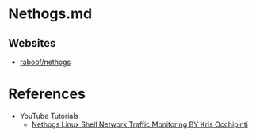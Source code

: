 # Nethogs.md

## Websites

* [raboof/nethogs](https://github.com/raboof/nethogs)

# References

* YouTube Tutorials
  * [Nethogs Linux Shell Network Traffic Monitoring BY Kris Occhipinti](https://www.youtube.com/watch?v=aOWWoUlo5M0)

